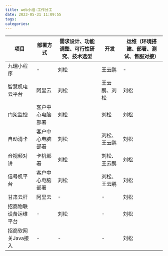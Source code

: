 ```yaml
---
title: web小组-工作分工
date: 2023-05-31 11:09:55
tags:
categories:
---
```




| 项目                 | 部署方式         | 需求设计、功能调整、可行性研究、技术选型 | 开发         | 运维（环境搭建、部署、测试、售服对接） |
| -------------------- | ---------------- | ---------------------------------------- | ------------ | -------------------------------------- |
| 九瑞小程序           | -                | 刘松                                     | 王云鹏       | -                                      |
| 智慧机电云平台       | 阿里云           | 刘松                                     | 王云鹏、刘松 | 刘松                                   |
| 门架监控             | 客户中心电脑部署 | 刘松                                     | 刘松         | 刘松                                   |
| 自动清卡             | 客户中心电脑部署 | 刘松                                     | 刘松、王云鹏 | 刘松                                   |
| 音视频对讲           | 卡机部署         | 刘松                                     | 刘松、王云鹏 | 刘松                                   |
| 信号机平台           | 客户中心电脑部署 | 刘松                                     | 刘松、王云鹏 | 刘松                                   |
| 甘肃云杆             | 阿里云           | -                                        | -            | 刘松                                   |
| 招商物联设备运维平台 | -                | 刘松                                     | -            | 刘松                                   |
| 招商软网关Java接入   | -                | -                                        | -            | 刘松                                   |









